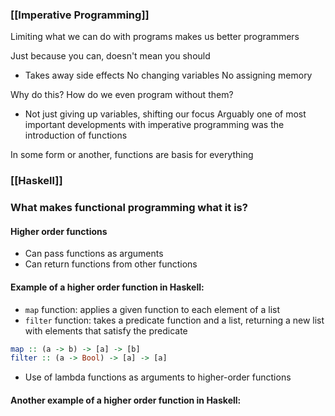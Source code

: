 
### [[Imperative Programming]]
Limiting what we can do with programs makes us better programmers

Just because you can, doesn't mean you should
-  Takes away side effects
No changing variables
No assigning memory

Why do this? How do we even program without them?
- Not just giving up variables, shifting our focus
Arguably one of most important developments with imperative programming was the introduction of functions

In some form or another, functions are basis for everything

### [[Haskell]]


### What makes functional programming what it is?

#### Higher order functions
- Can pass functions as arguments
- Can return functions from other functions


#### Example of a higher order function in Haskell:
- `map` function: applies a given function to each element of a list
- `filter` function: takes a predicate function and a list, returning a new list with elements that satisfy the predicate
```haskell
map :: (a -> b) -> [a] -> [b]
filter :: (a -> Bool) -> [a] -> [a]
```
- Use of lambda functions as arguments to higher-order functions


#### Another example of a higher order function in Haskell: 